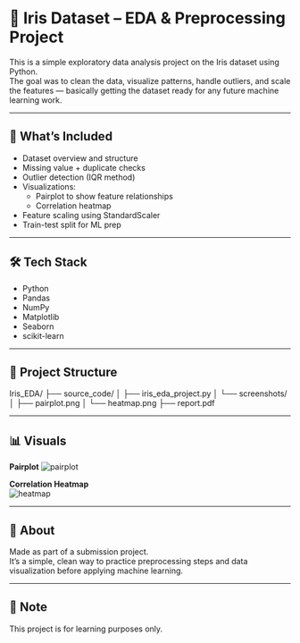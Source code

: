 # 🌸 Iris Dataset – EDA & Preprocessing Project

This is a simple exploratory data analysis project on the Iris dataset using Python.  
The goal was to clean the data, visualize patterns, handle outliers, and scale the features — basically getting the dataset ready for any future machine learning work.

---

## 🧰 What’s Included

- Dataset overview and structure
- Missing value + duplicate checks
- Outlier detection (IQR method)
- Visualizations:
  - Pairplot to show feature relationships
  - Correlation heatmap
- Feature scaling using StandardScaler
- Train-test split for ML prep

---

## 🛠 Tech Stack

- Python  
- Pandas  
- NumPy  
- Matplotlib  
- Seaborn  
- scikit-learn  

---

## 📁 Project Structure

Iris_EDA/
├── source_code/
│ ├── iris_eda_project.py
│ └── screenshots/
│ ├── pairplot.png
│ └── heatmap.png
├── report.pdf

---

## 📊 Visuals

**Pairplot** 
![pairplot](https://github.com/user-attachments/assets/842b3e2d-4776-450e-83c5-5d41ea20cb16)


**Correlation Heatmap**  
![heatmap](https://github.com/user-attachments/assets/1fc77310-5e94-4d13-8efa-18a5d8936adb)


---

## 👋 About

Made as part of a submission project.  
It’s a simple, clean way to practice preprocessing steps and data visualization before applying machine learning.

---

## 📌 Note

This project is for learning purposes only.  
